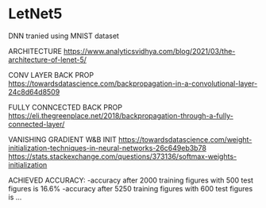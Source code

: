 # LetNet5
DNN tranied using MNIST dataset

ARCHITECTURE
https://www.analyticsvidhya.com/blog/2021/03/the-architecture-of-lenet-5/

CONV LAYER BACK PROP
https://towardsdatascience.com/backpropagation-in-a-convolutional-layer-24c8d64d8509

FULLY CONNCECTED BACK PROP
https://eli.thegreenplace.net/2018/backpropagation-through-a-fully-connected-layer/

VANISHING GRADIENT W&B INIT
https://towardsdatascience.com/weight-initialization-techniques-in-neural-networks-26c649eb3b78
https://stats.stackexchange.com/questions/373136/softmax-weights-initialization



ACHIEVED ACCURACY:
-accuracy after 2000 training figures with 500 test figures is 16.6%
-accuracy after 5250 training figures with 600 test figures is ...



